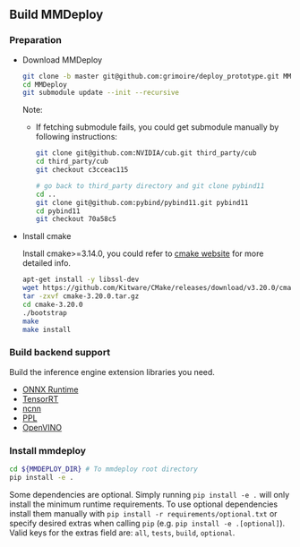 ## Build MMDeploy

### Preparation

- Download MMDeploy

    ```bash
    git clone -b master git@github.com:grimoire/deploy_prototype.git MMDeploy
    cd MMDeploy
    git submodule update --init --recursive
    ```

    Note:

  - If fetching submodule fails, you could get submodule manually by following instructions:

      ```bash
      git clone git@github.com:NVIDIA/cub.git third_party/cub
      cd third_party/cub
      git checkout c3cceac115

      # go back to third_party directory and git clone pybind11
      cd ..
      git clone git@github.com:pybind/pybind11.git pybind11
      cd pybind11
      git checkout 70a58c5
      ```

- Install cmake

    Install cmake>=3.14.0, you could refer to [cmake website](https://cmake.org/install) for more detailed info.

    ```bash
    apt-get install -y libssl-dev
    wget https://github.com/Kitware/CMake/releases/download/v3.20.0/cmake-3.20.0.tar.gz
    tar -zxvf cmake-3.20.0.tar.gz
    cd cmake-3.20.0
    ./bootstrap
    make
    make install
    ```

### Build backend support

Build the inference engine extension libraries you need.

- [ONNX Runtime](backends/onnxruntime.md)
- [TensorRT](backends/tensorrt.md)
- [ncnn](backends/ncnn.md)
- [PPL](backends/ppl.md)
- [OpenVINO](backends/openvino.md)

### Install mmdeploy

```bash
cd ${MMDEPLOY_DIR} # To mmdeploy root directory
pip install -e .
```
Some dependencies are optional. Simply running `pip install -e .` will only install the minimum runtime requirements.
To use optional dependencies install them manually with `pip install -r requirements/optional.txt` or specify desired extras when calling `pip` (e.g. `pip install -e .[optional]`).
Valid keys for the extras field are: `all`, `tests`, `build`, `optional`.
